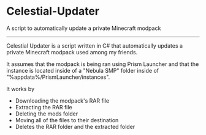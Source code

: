 # Celestial-Updater
A script to automatically update a private Minecraft modpack

---

Celestial Updater is a script written in C# that automatically updates a private Minecraft modpack used among my friends.

It assumes that the modpack is being ran using Prism Launcher and that the instance is located inside of a "Nebula SMP" folder inside of "%appdata%/PrismLauncher/instances".

It works by
- Downloading the modpack's RAR file
- Extracting the RAR file
- Deleting the mods folder
- Moving all of the files to their destination
- Deletes the RAR folder and the extracted folder
